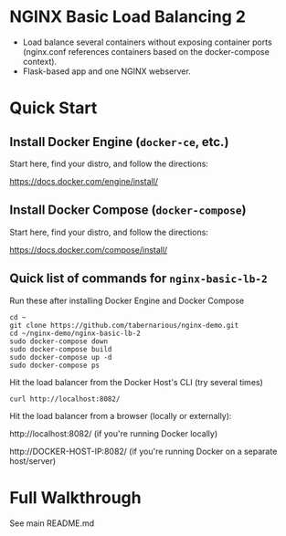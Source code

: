 # NGINX Basic Load Balancing 2

* Load balance several containers without exposing container ports (nginx.conf references containers based on the docker-compose context).
* Flask-based app and one NGINX webserver.

# Quick Start

## Install Docker Engine (`docker-ce`, etc.)

Start here, find your distro, and follow the directions:

https://docs.docker.com/engine/install/

## Install Docker Compose (`docker-compose`)

Start here, find your distro, and follow the directions:

https://docs.docker.com/compose/install/

## Quick list of commands for `nginx-basic-lb-2`
Run these after installing Docker Engine and Docker Compose
```
cd ~
git clone https://github.com/tabernarious/nginx-demo.git
cd ~/nginx-demo/nginx-basic-lb-2
sudo docker-compose down
sudo docker-compose build
sudo docker-compose up -d
sudo docker-compose ps
```

Hit the load balancer from the Docker Host's CLI (try several times)
```
curl http://localhost:8082/
```

Hit the load balancer from a browser (locally or externally):

http://localhost:8082/ (if you're running Docker locally)

http://DOCKER-HOST-IP:8082/ (if you're running Docker on a separate host/server)

# Full Walkthrough

See main README.md